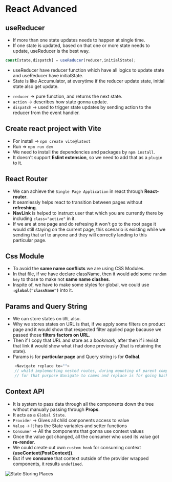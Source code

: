 # React Advanced

## useReducer
* If more than one state updates needs to happen at single time.
* If one state is updated, based on that one or more state needs to update, useReducer is the best way.
```javascript
const[state,dispatch] = useReducer(reducer,initialState);
```
* useReducer have reducer function which have all logics to update state and useReducer have initialState.
* State is like Accumulator, at everytime if the reducer update state, initial state also get update.
- `reducer` -> pure function, and returns the next state.
- `action` -> describes how state gonna update.
- `dispatch` -> used to trigger state updates by sending action to the reducer from the event handler.

## Create react project with Vite
* For install => `npm create vite@latest`
* Run => `npm run dev`
* We need to install the dependencies and packages by `npm install`.
* It doesn't support **Eslint extension**, so we need to add that as a `plugin` to it.

## React Router
* We can achieve the `Single Page Application` in react through **React-router**.
* It seamlessly helps react to transition between pages without **refreshing**.
* **NavLink** is helped to instruct user that which you are currently there by including `class="active"` in it.
* If we are at one page and do refresing it won't go to the root page it would still staying on the current page, this scenario is existing while we sending that url to anyone and they will correctly landing to this particular page.

## Css Module
* To avoid the **same name conflicts** we are using CSS Modules.
* In that file, if we have declare className, then it would add some `random key` to those to make not **same name clashes**.
* Inspite of, we have to make some styles for global, we could use **`:global("className")`** into it.

## Params and Query String
* We can store states on `URL` also.
* Why we stores states on URL is that, if we apply some filters on product page and it would show that respected filter applied page bacause we passed those **filters factors on URL**.
* Then if I copy that URL and store as a *bookmark*, after then if i revisit that link it would show what i had done previously (that is retaining the state).
* Params is for **particular page** and Query string is for **Golbal**.

```javascript
    <Navigate replace to="">
    // whild implementing nested routes, during mounting of parent component, we doesn't know which child route will gonna mount
    // for that purpose Navigate to cames and replace is for going back.
```

## Context API
* It is system to pass data through all the components down the tree without manually passing through **Props**.
* It acts as a `Global State`.
* `Provider` -> Gives all child components access to value
* `Value` -> It has the State variables and setter functions
* `Consumer` -> All the components that gonna use context values
* Once the value got changed, all the consumer who used its value got **re-render**.
* We could create out own `custom hook` for consuming context **(useContext(PostContext))**.
* But if we **consume** that context outside of the provider wrapped components, it results `undefined`.

![State Storing Places](https://github.com/rkishore1207/React-Advanced/assets/146698138/d5cc52f8-8fe7-4fcc-9bb9-ec18b3f0c95f)
